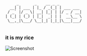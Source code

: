 ```
     _       _    __ _ _
  __| | ___ | |_ / _(_| | ___ ___
 / _` |/ _ \| __| |_| | |/ _ / __|
| (_| | (_) | |_|  _| | |  __\__ \
 \__,_|\___/ \__|_| |_|_|\___|___/
 
 ```
 ### it is my rice
 
 
 ![Screenshot](https://cdn.discordapp.com/attachments/1023735976683638784/1045921186154037269/2022-11-25_22-36.png)
